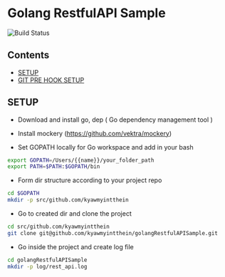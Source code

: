 # Golang RestfulAPI Sample

![Build Status](https://img.shields.io/travis/rust-lang/rust.svg)


## Contents

- [SETUP](#markdown-header-setup)
- [GIT PRE HOOK SETUP](#markdown-header-git-pre-hook-setup)

## SETUP

* Download and install go, dep ( Go dependency management tool )
* Install mockery (https://github.com/vektra/mockery)

* Set GOPATH locally for Go workspace and add in your bash

```sh
export GOPATH=/Users/{{name}}/your_folder_path
export PATH=$PATH:$GOPATH/bin
```

* Form dir structure according to your project repo

```sh
cd $GOPATH
mkdir -p src/github.com/kyawmyintthein
```

* Go to created dir and clone the project

```sh
cd src/github.com/kyawmyintthein
git clone git@github.com/kyawmyintthein/golangRestfulAPISample.git
```

* Go inside the project and create log file

```sh
cd golangRestfulAPISample
mkdir -p log/rest_api.log
```

